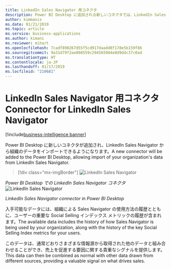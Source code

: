 ```yaml
---
title: LinkedIn Sales Navigator 用コネクタ
description: Power BI Desktop に追加される新しいコネクタでは、LinkedIn Sales Navigator から組織のデータをインポートできます。
author: kimmanis
ms.date: 01/21/2019
ms.topic: article
ms.service: business-applications
ms.author: kimani
ms.reviewer: mihart
ms.openlocfilehash: 7cadf890267d55f5cd917daadd8f178e5b159f86
ms.sourcegitcommit: 9a31d79f2ae098559c294503984e0d9ddc37c0ad
ms.translationtype: HT
ms.contentlocale: ja-JP
ms.lasthandoff: 01/17/2019
ms.locfileid: "210681"
---
```

# <a name="connector-for-linkedin-sales-navigator"></a><span data-ttu-id="7da74-103">LinkedIn Sales Navigator 用コネクタ</span><span class="sxs-lookup"><span data-stu-id="7da74-103">Connector for LinkedIn Sales Navigator</span></span> 
[!include[business-intelligence banner](../../includes/business-intelligence.md)]



<span data-ttu-id="7da74-104">Power BI Desktop に新しいコネクタが追加され、LinkedIn Sales Navigator から組織のデータをインポートできるようになります。</span><span class="sxs-lookup"><span data-stu-id="7da74-104">A new connector will be added to the Power BI Desktop, allowing import of your organization's data from LinkedIn Sales Navigator.</span></span>

> [!div class="mx-imgBorder"]
> <span data-ttu-id="7da74-105">![LinkedIn Sales Navigator](media/connector-linkedin-sales-navigator-1.png "LinkedIn Sales Navigator")
<!-- picture -->
*Power BI Desktop での LinkedIn Sales Navigator コネクタ*</span><span class="sxs-lookup"><span data-stu-id="7da74-105">![LinkedIn Sales Navigator](media/connector-linkedin-sales-navigator-1.png "LinkedIn Sales Navigator")
<!-- picture -->
*LinkedIn Sales Navigator connector in Power BI Desktop*</span></span>

<span data-ttu-id="7da74-106">入手可能なデータには、組織による Sales Navigator の使用方法の履歴とともに、ユーザーの重要な Social Selling インデックス メトリックの履歴が含まれます。</span><span class="sxs-lookup"><span data-stu-id="7da74-106">The available data includes the history of how Sales Navigator is being used by your organization, along with the history of the key Social Selling Index metrics for your users.</span></span>

<span data-ttu-id="7da74-107">このデータは、通常どおりさまざまな情報源から取得された他のデータと組み合わせることができ、売上を促進する要因に関する貴重なシグナルを提供します。</span><span class="sxs-lookup"><span data-stu-id="7da74-107">This data can then be combined as normal with other data drawn from different sources, providing a valuable signal on what drives sales.</span></span>
